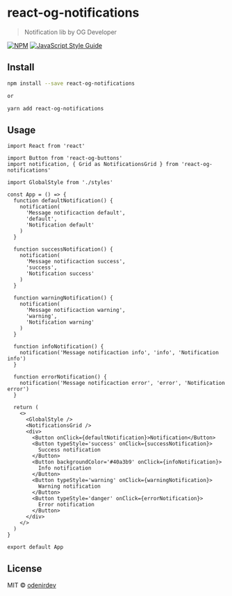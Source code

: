 # react-og-notifications

> Notification lib by OG Developer

[![NPM](https://img.shields.io/npm/v/react-og-notifications.svg)](https://www.npmjs.com/package/react-og-notifications) [![JavaScript Style Guide](https://img.shields.io/badge/code_style-standard-brightgreen.svg)](https://standardjs.com)

## Install

```bash
npm install --save react-og-notifications

or

yarn add react-og-notifications
```

## Usage

```tsx
import React from 'react'

import Button from 'react-og-buttons'
import notification, { Grid as NotificationsGrid } from 'react-og-notifications'

import GlobalStyle from './styles'

const App = () => {
  function defaultNotification() {
    notification(
      'Message notificaction default',
      'default',
      'Notification default'
    )
  }

  function successNotification() {
    notification(
      'Message notificaction success',
      'success',
      'Notification success'
    )
  }

  function warningNotification() {
    notification(
      'Message notificaction warning',
      'warning',
      'Notification warning'
    )
  }

  function infoNotification() {
    notification('Message notificaction info', 'info', 'Notification info')
  }

  function errorNotification() {
    notification('Message notificaction error', 'error', 'Notification error')
  }

  return (
    <>
      <GlobalStyle />
      <NotificationsGrid />
      <div>
        <Button onClick={defaultNotification}>Notification</Button>
        <Button typeStyle='success' onClick={successNotification}>
          Success notification
        </Button>
        <Button backgroundColor='#40a3b9' onClick={infoNotification}>
          Info notification
        </Button>
        <Button typeStyle='warning' onClick={warningNotification}>
          Warning notification
        </Button>
        <Button typeStyle='danger' onClick={errorNotification}>
          Error notification
        </Button>
      </div>
    </>
  )
}

export default App
```

## License

MIT © [odenirdev](https://github.com/odenirdev)
